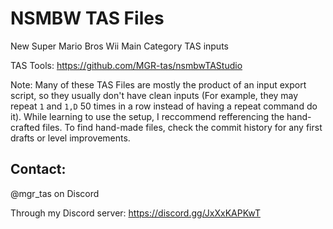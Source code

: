 # NSMBW TAS Files
New Super Mario Bros Wii Main Category TAS inputs

TAS Tools: https://github.com/MGR-tas/nsmbwTAStudio

Note: Many of these TAS Files are mostly the product of an input export script, so they usually don't have clean inputs (For example, they may repeat `1` and `1,D` 50 times in a row instead of having a repeat command do it). While learning to use the setup, I reccommend refferencing the hand-crafted files. To find hand-made files, check the commit history for any first drafts or level improvements.

## Contact: 
@mgr_tas on Discord

Through my Discord server: https://discord.gg/JxXxKAPKwT
